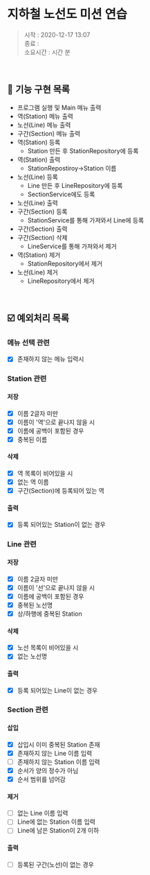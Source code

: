 # 지하철 노선도 미션 연습
> 시작 : 2020-12-17 13:07  
> 종료 :   
> 소요시간 : 시간 분

<br>

## 🎯 기능 구현 목록
- 프로그램 실행 및 Main 메뉴 출력
- 역(Station) 메뉴 출력
- 노선(Line) 메뉴 출력
- 구간(Section) 메뉴 출력
- 역(Station) 등록
    - Station 만든 후 StationRepository에 등록
- 역(Station) 출력
    - StationRepostiroy->Station 이름
- 노선(Line) 등록
    - Line 만든 후 LineRepository에 등록
    - SectionService에도 등록
- 노선(Line) 출력
- 구간(Section) 등록
    - StationService를 통해 가져와서 Line에 등록
- 구간(Section) 출력
- 구간(Section) 삭제
    - LineService를 통해 가져와서 제거
- 역(Station) 제거
    - StationRepository에서 제거
- 노선(Line) 제거
    - LineRepository에서 제거

<br>

## ☑️ 예외처리 목록
### 메뉴 선택 관련
- [x] 존재하지 않는 메뉴 입력시

### Station 관련
#### 저장
- [x] 이름 2글자 미만
- [x] 이름이 '역'으로 끝나지 않을 시
- [x] 이름에 공백이 포함된 경우
- [x] 중복된 이름

#### 삭제
- [x] 역 목록이 비어있을 시
- [x] 없는 역 이름
- [x] 구간(Section)에 등록되어 있는 역

#### 출력
- [x] 등록 되어있는 Station이 없는 경우

### Line 관련
#### 저장
- [x] 이름 2글자 미만
- [x] 이름이 '선'으로 끝나지 않을 시
- [x] 이름에 공백이 포함된 경우
- [x] 중복된 노선명
- [x] 상/하행에 중복된 Station

#### 삭제
- [x] 노선 목록이 비어있을 시
- [x] 없는 노선명

#### 출력
- [x] 등록 되어있는 Line이 없는 경우

### Section 관련
#### 삽입
- [x] 삽입시 이미 중복된 Station 존재
- [x] 존재하지 않는 Line 이름 입력
- [ ] 존재하지 않는 Station 이름 입력
- [x] 순서가 양의 정수가 아님
- [x] 순서 범위를 넘어감

#### 제거
- [ ] 없는 Line 이름 입력
- [ ] Line에 없는 Station 이름 입력
- [ ] Line에 남은 Station이 2개 이하

#### 출력
- [ ] 등록된 구간(노선)이 없는 경우